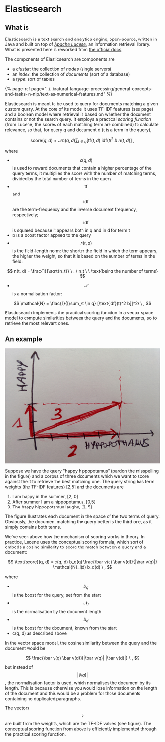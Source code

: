 # Elasticsearch

## What is

Elasticsearch is a text search and analytics engine, open-source, written in Java and built on top of [_Apache Lucene_](http://lucene.apache.org/core/), an information retrieval library. What is presented here is reworked from [the official docs](https://www.elastic.co).

The components of Elasticsearch are components are

* a _cluster_: the collection of _nodes_ \(single servers\)
* an _index_: the collection of _documents_ \(sort of a database\)
* a _type_: sort of tables

{% page-ref page="../../natural-language-processing/general-concepts-and-tasks-in-nlp/text-as-numerical-features.md" %}

Elasticsearch is meant to be used to query for documents matching a given custom query. At the core of its model it uses TF-IDF features \(see page\) and a boolean model where retrieval is based on whether the document contains or not the search query. It employs a practical _scoring function_ \(from Lucene, the scores of each matching term are combined\) to calculate relevance, so that, for query q and document d \(t is a term in the query\),

$$
\text{score}(q, d) = \mathcal{N} c(q, d) \sum_{t \in q} [\text{tf}(t, d) \ \text{idf}(t)^2 \ b \  n(t, d)] \ ,
$$

where

* $$c(q, d)$$is used to reward documents that contain a higher percentage of the query terms, it multiplies the score with the number of matching terms, divided by the total number of terms in the query
* $$\text{tf}$$ and $$\text{idf}$$ are the term-frequency and the inverse document frequency, respectively;$$\text{idf}$$is squared because it appears both in q and in d for term t
* b is a boost factor applied to the query
* $$n(t, d)$$is the field-length norm: the shorter the field in which the term appears, the higher the weight, so that it is based on the number of terms in the field:

$$
n(t, d) = \frac{1}{\sqrt{n_t}} \ , \ n_t \ \ \text{being the number of terms}
$$

* $$\mathcal{N}$$is a normalisation factor:

$$
\mathcal{N} = \frac{1}{[\sum_{t \in q} [\text{idf}(t)^2 b]]^2} \ ,
$$

Elasticsearch implements the practical scoring function in a vector space model to compute similarities between the query and the documents, so to retrieve the most relevant ones.

## An example

![](../../.gitbook/assets/happyhyppo.jpg) 

Suppose we have the query "happy hippopotamus" \(pardon the misspelling in the figure\) and a corpus of three documents which we want to score against the it to retrieve the best matching one. The query string has term weights \(the TF-IDF features\) \[2,5\] and the documents are

1. I am happy in the summer, \[2, 0\]
2. After summer I am a hippopotamus, \[0,5\]
3. The happy hippopotamus laughs, \[2, 5\]

The figure illustrates each document in the space of the two terms of query. Obviously, the document matching the query better is the third one, as it simply contains both terms.

We've seen above how the mechanism of scoring works in theory. In practice, Lucene uses the conceptual scoring formula, which sort of embeds a cosine similarity to score the match between a query and a document:

$$
\text{score}(q, d) = c(q, d) b_q(q) \frac{\bar v(q) \bar v(d)}{|\bar v(q)|} \mathcal{N}_l(d) b_d(d) \ ,
$$

where

* $$b_q$$is the boost for the query, set from the start
* $$\mathcal{N}_l$$is the normalisation by the document length
* $$b_d$$is the boost for the document, known from the start
* c\(q, d\) as described above

In the vector space model, the cosine similarity between the query and the document would be

$$
\frac{\bar v(q) \bar v(d)}{|\bar v(q)| |\bar v(d)|} \ ,
$$

but instead of$$|\bar v(q)| $$, the normalisation factor is used, which normalises the document by its length. This is because otherwise you would lose information on the length of the document and this would be a problem for those documents containing no duplicated paragraphs.

The vectors$$\bar v$$are built from the weights, which are the TF-IDF values \(see figure\). The conceptual scoring function from above is efficiently implemented through the practical scoring function.

